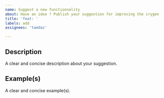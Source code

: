 ```yaml
---
name: Suggest a new functionnality
about: Have an idea ? Publish your suggestion for improving the crygen shard.
title: 'feat: '
labels: add
assignees: 'tamdaz'

---
```


## Description

A clear and concise description about your suggestion.

## Example(s)

A clear and concise example(s).
